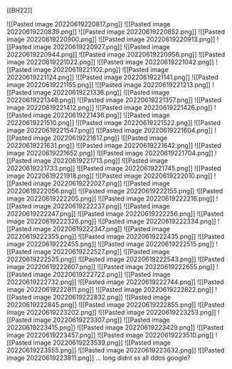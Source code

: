 [[BH22]]

![[Pasted image 20220619220817.png]]
![[Pasted image 20220619220839.png]]
![[Pasted image 20220619220852.png]]
![[Pasted image 20220619220900.png]]
![[Pasted image 20220619220913.png]]
![[Pasted image 20220619220927.png]]
![[Pasted image 20220619220944.png]]
![[Pasted image 20220619220956.png]]
![[Pasted image 20220619221022.png]]
![[Pasted image 20220619221042.png]]
![[Pasted image 20220619221102.png]]
![[Pasted image 20220619221124.png]]
![[Pasted image 20220619221141.png]]
![[Pasted image 20220619221155.png]]
![[Pasted image 20220619221213.png]]
![[Pasted image 20220619221336.png]]
![[Pasted image 20220619221348.png]]
![[Pasted image 20220619221357.png]]
![[Pasted image 20220619221412.png]]
![[Pasted image 20220619221426.png]]
![[Pasted image 20220619221436.png]]
![[Pasted image 20220619221510.png]]
![[Pasted image 20220619221522.png]]
![[Pasted image 20220619221547.png]]
![[Pasted image 20220619221604.png]]
![[Pasted image 20220619221617.png]]
![[Pasted image 20220619221631.png]]
![[Pasted image 20220619221642.png]]
![[Pasted image 20220619221652.png]]
![[Pasted image 20220619221704.png]]
![[Pasted image 20220619221713.png]]
![[Pasted image 20220619221733.png]]
![[Pasted image 20220619221745.png]]
![[Pasted image 20220619221918.png]]
![[Pasted image 20220619222010.png]]
![[Pasted image 20220619222027.png]]
![[Pasted image 20220619222056.png]]
![[Pasted image 20220619222155.png]]
![[Pasted image 20220619222205.png]]
![[Pasted image 20220619222216.png]]
![[Pasted image 20220619222237.png]]
![[Pasted image 20220619222247.png]]
![[Pasted image 20220619222256.png]]
![[Pasted image 20220619222326.png]]
![[Pasted image 20220619222334.png]]
![[Pasted image 20220619222347.png]]
![[Pasted image 20220619222355.png]]
![[Pasted image 20220619222435.png]]
![[Pasted image 20220619222455.png]]
![[Pasted image 20220619222515.png]]
![[Pasted image 20220619222527.png]]
![[Pasted image 20220619222535.png]]
![[Pasted image 20220619222543.png]]
![[Pasted image 20220619222607.png]]
![[Pasted image 20220619222655.png]]
![[Pasted image 20220619222722.png]]
![[Pasted image 20220619222732.png]]
![[Pasted image 20220619222744.png]]
![[Pasted image 20220619222811.png]]
![[Pasted image 20220619222822.png]]
![[Pasted image 20220619222832.png]]
![[Pasted image 20220619222845.png]]
![[Pasted image 20220619222855.png]]
![[Pasted image 20220619223202.png]]
![[Pasted image 20220619223253.png]]
![[Pasted image 20220619223307.png]]
![[Pasted image 20220619223415.png]]
![[Pasted image 20220619223429.png]]
![[Pasted image 20220619223457.png]]
![[Pasted image 20220619223510.png]]
![[Pasted image 20220619223539.png]]
![[Pasted image 20220619223555.png]]
![[Pasted image 20220619223632.png]]
![[Pasted image 20220619223811.png]]
...
long
didnt ss all
ddos google?
